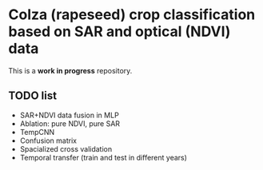 # Colza (rapeseed) crop classification based on SAR and optical (NDVI) data

This is a **work in progress** repository.

## TODO list
- SAR+NDVI data fusion in MLP
- Ablation: pure NDVI, pure SAR
- TempCNN
- Confusion matrix
- Spacialized cross validation
- Temporal transfer (train and test in different years)
